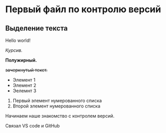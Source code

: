 # Первый файл по контролю версий

## Выделение текста

Hello world!

*Курсив.*

**Полужирный.**

~~зачеркнутый текст.~~

* Элемент 1
* Элемент 2
* Эелемнт 3

1. Первый элемент нумерованного списка
2. Второй элемент нумерованного списка

Начинаем наше знакомство с контролем версий.

Связал VS code и GitHub
